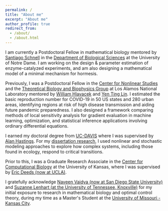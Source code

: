 ```yaml
---
permalink: /
title: "About me"
excerpt: "About me"
author_profile: true
redirect_from: 
  - /about/
  - /about.html
---
```


I am currently a Postdoctoral Fellow in mathematical biology mentored by [Santiago Schnell](https://biology.nd.edu/people/santiago-schnell/) in the [Department of Biological Sciences](https://biology.nd.edu) at the University of Notre Dame. I am working on the design & parameter estimation of enzyme-catalyzed experiments, and am also designing a mathematical model of a minimal mechanism for hormesis.  

Previously, I was a Postdoctoral Fellow in the [Center for Nonlinear Studies](https://cnls.lanl.gov/external//people/Abhishek_Mallela.php) and the [Theoretical Biology and Biophysics Group](https://www.lanl.gov/engage/organizations/aldsct/theoretical/tbb) at Los Alamos National Laboratory mentored by [William Hlavacek](https://scholar.google.com/citations?user=DdpCclEAAAAJ&hl=en) and [Yen Ting Lin](https://scholar.google.com/citations?user=wUhVn34AAAAJ&hl=en). I estimated the basic reproduction number for COVID-19 in 50 US states and 280 urban areas, identifying regions at risk of high disease transmission and aiding future pandemic preparedness. I also designed a framework comparing methods of local sensitivity analysis for gradient evaluation in machine learning, optimization, and statistical inference applications involving ordinary differential equations.

I earned my doctoral degree from [UC-DAVIS](https://ucdavis.edu/) where I was supervised by [Alan Hastings](https://alanhastings.ucdavis.edu). For my [dissertation research](https://escholarship.org/content/qt1zw5c1ng/qt1zw5c1ng.pdf), I used nonlinear and stochastic modeling approaches to explore how complex systems, including those found in ecology, respond to critical transitions.

Prior to this, I was a Graduate Research Associate in the [Center for Computational Biology](https://compbio.ku.edu/) at the University of Kansas, where I was supervised by [Eric Deeds (now at UCLA)](https://deedslab.ibp.ucla.edu).

I gratefully acknowledge [Naveen Vaidya (now at San Diego State University)](https://nvaidya.sdsu.edu/DiMoLab.html) and [Suzanne Lenhart (at the University of Tennessee, Knoxville)](https://web.math.utk.edu/~slenhart/) for my initial exposure to research in mathematical biology and optimal control theory, during my time as a Master's Student at the [University of Missouri - Kansas City](https://www.umkc.edu).